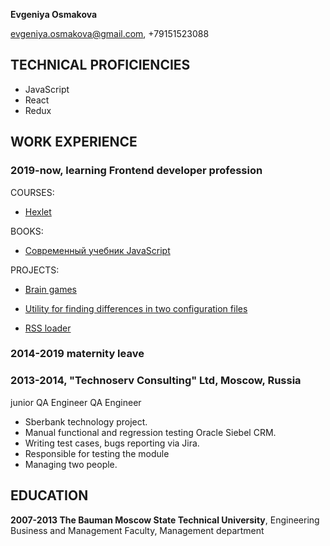 **Evgeniya Osmakova**

evgeniya.osmakova@gmail.com, +79151523088


## TECHNICAL PROFICIENCIES

* JavaScript
* React
* Redux

## WORK EXPERIENCE

### **2019-now, learning Frontend developer profession**

  COURSES:
  
   * [Hexlet](https://ru.hexlet.io/)
   
  BOOKS:
  
   * [Современный учебник JavaScript](https://learn.javascript.ru/)
   
  PROJECTS:
  
   * [Brain games](https://github.com/evgeniya-osmakova/brain_games)
   
   * [Utility for finding differences in two configuration files](https://github.com/evgeniya-osmakova/genDiff)
   
   * [RSS loader](https://github.com/evgeniya-osmakova/rss)
   

### **2014-2019 maternity leave**


### **2013-2014, "Technoserv Consulting" Ltd, Moscow, Russia**
  junior QA Engineer
  QA Engineer
  
  *  Sberbank technology project.
  *  Manual functional and regression testing Oracle Siebel CRM. 
  *  Writing test cases, bugs reporting via Jira.
  *  Responsible for testing the module
  *  Managing two people.

## EDUCATION

**2007-2013 The Bauman Moscow State Technical University**, Engineering Business and Management Faculty, Management department
